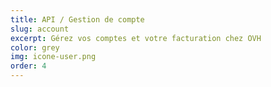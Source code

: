```yaml
---
title: API / Gestion de compte 
slug: account
excerpt: Gérez vos comptes et votre facturation chez OVH
color: grey
img: icone-user.png
order: 4
---
```

